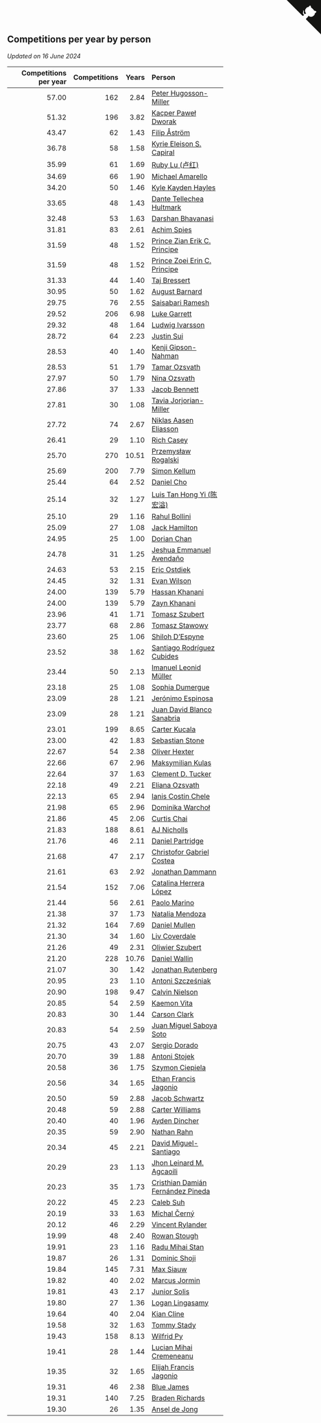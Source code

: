 ## Competitions per year by person

*Updated on 16 June 2024*

| Competitions per year | Competitions | Years | Person |
| ---: | ---: | ---: | :--- |
| 57.00 | 162 | 2.84 | [Peter Hugosson-Miller](https://www.worldcubeassociation.org/persons/2021HUGO01) |
| 51.32 | 196 | 3.82 | [Kacper Paweł Dworak](https://www.worldcubeassociation.org/persons/2020DWOR01) |
| 43.47 | 62 | 1.43 | [Filip Åström](https://www.worldcubeassociation.org/persons/2023ASTR01) |
| 36.78 | 58 | 1.58 | [Kyrie Eleison S. Capiral](https://www.worldcubeassociation.org/persons/2022CAPI02) |
| 35.99 | 61 | 1.69 | [Ruby Lu (卢红)](https://www.worldcubeassociation.org/persons/2022LURU01) |
| 34.69 | 66 | 1.90 | [Michael Amarello](https://www.worldcubeassociation.org/persons/2022AMAR09) |
| 34.20 | 50 | 1.46 | [Kyle Kayden Hayles](https://www.worldcubeassociation.org/persons/2022HAYL02) |
| 33.65 | 48 | 1.43 | [Dante Tellechea Hultmark](https://www.worldcubeassociation.org/persons/2023HULT01) |
| 32.48 | 53 | 1.63 | [Darshan Bhavanasi](https://www.worldcubeassociation.org/persons/2022BHAV01) |
| 31.81 | 83 | 2.61 | [Achim Spies](https://www.worldcubeassociation.org/persons/2021SPIE01) |
| 31.59 | 48 | 1.52 | [Prince Zian Erik C. Principe](https://www.worldcubeassociation.org/persons/2022PRIN08) |
| 31.59 | 48 | 1.52 | [Prince Zoei Erin C. Principe](https://www.worldcubeassociation.org/persons/2022PRIN09) |
| 31.33 | 44 | 1.40 | [Taj Bressert](https://www.worldcubeassociation.org/persons/2023BRES01) |
| 30.95 | 50 | 1.62 | [August Barnard](https://www.worldcubeassociation.org/persons/2022BARN21) |
| 29.75 | 76 | 2.55 | [Saisabari Ramesh](https://www.worldcubeassociation.org/persons/2021RAME01) |
| 29.52 | 206 | 6.98 | [Luke Garrett](https://www.worldcubeassociation.org/persons/2017GARR05) |
| 29.32 | 48 | 1.64 | [Ludwig Ivarsson](https://www.worldcubeassociation.org/persons/2022IVAR01) |
| 28.72 | 64 | 2.23 | [Justin Sui](https://www.worldcubeassociation.org/persons/2022SUIJ01) |
| 28.53 | 40 | 1.40 | [Kenji Gipson-Nahman](https://www.worldcubeassociation.org/persons/2023GIPS01) |
| 28.53 | 51 | 1.79 | [Tamar Ozsvath](https://www.worldcubeassociation.org/persons/2022OZSV04) |
| 27.97 | 50 | 1.79 | [Nina Ozsvath](https://www.worldcubeassociation.org/persons/2022OZSV03) |
| 27.86 | 37 | 1.33 | [Jacob Bennett](https://www.worldcubeassociation.org/persons/2023BENN04) |
| 27.81 | 30 | 1.08 | [Tavia Jorjorian-Miller](https://www.worldcubeassociation.org/persons/2023JORJ01) |
| 27.72 | 74 | 2.67 | [Niklas Aasen Eliasson](https://www.worldcubeassociation.org/persons/2021ELIA01) |
| 26.41 | 29 | 1.10 | [Rich Casey](https://www.worldcubeassociation.org/persons/2023CASE06) |
| 25.70 | 270 | 10.51 | [Przemysław Rogalski](https://www.worldcubeassociation.org/persons/2013ROGA02) |
| 25.69 | 200 | 7.79 | [Simon Kellum](https://www.worldcubeassociation.org/persons/2016KELL12) |
| 25.44 | 64 | 2.52 | [Daniel Cho](https://www.worldcubeassociation.org/persons/2021CHOD01) |
| 25.14 | 32 | 1.27 | [Luis Tan Hong Yi (陈宏溢)](https://www.worldcubeassociation.org/persons/2023YILU01) |
| 25.10 | 29 | 1.16 | [Rahul Bollini](https://www.worldcubeassociation.org/persons/2023BOLL01) |
| 25.09 | 27 | 1.08 | [Jack Hamilton](https://www.worldcubeassociation.org/persons/2023HAMI08) |
| 24.95 | 25 | 1.00 | [Dorian Chan](https://www.worldcubeassociation.org/persons/2023DORI01) |
| 24.78 | 31 | 1.25 | [Jeshua Emmanuel Avendaño](https://www.worldcubeassociation.org/persons/2023AVEN01) |
| 24.63 | 53 | 2.15 | [Eric Ostdiek](https://www.worldcubeassociation.org/persons/2022OSTD01) |
| 24.45 | 32 | 1.31 | [Evan Wilson](https://www.worldcubeassociation.org/persons/2023WILS11) |
| 24.00 | 139 | 5.79 | [Hassan Khanani](https://www.worldcubeassociation.org/persons/2018KHAN26) |
| 24.00 | 139 | 5.79 | [Zayn Khanani](https://www.worldcubeassociation.org/persons/2018KHAN28) |
| 23.96 | 41 | 1.71 | [Tomasz Szubert](https://www.worldcubeassociation.org/persons/2022SZUB02) |
| 23.77 | 68 | 2.86 | [Tomasz Stawowy](https://www.worldcubeassociation.org/persons/2021STAW01) |
| 23.60 | 25 | 1.06 | [Shiloh D’Espyne](https://www.worldcubeassociation.org/persons/2023DESP01) |
| 23.52 | 38 | 1.62 | [Santiago Rodríguez Cubides](https://www.worldcubeassociation.org/persons/2022CUBI01) |
| 23.44 | 50 | 2.13 | [Imanuel Leonid Müller](https://www.worldcubeassociation.org/persons/2022MULL02) |
| 23.18 | 25 | 1.08 | [Sophia Dumergue](https://www.worldcubeassociation.org/persons/2023DUME02) |
| 23.09 | 28 | 1.21 | [Jerónimo Espinosa](https://www.worldcubeassociation.org/persons/2023ESPI07) |
| 23.09 | 28 | 1.21 | [Juan David Blanco Sanabria](https://www.worldcubeassociation.org/persons/2023SANA04) |
| 23.01 | 199 | 8.65 | [Carter Kucala](https://www.worldcubeassociation.org/persons/2015KUCA01) |
| 23.00 | 42 | 1.83 | [Sebastian Stone](https://www.worldcubeassociation.org/persons/2022STON09) |
| 22.67 | 54 | 2.38 | [Oliver Hexter](https://www.worldcubeassociation.org/persons/2022HEXT01) |
| 22.66 | 67 | 2.96 | [Maksymilian Kulas](https://www.worldcubeassociation.org/persons/2021KULA02) |
| 22.64 | 37 | 1.63 | [Clement D. Tucker](https://www.worldcubeassociation.org/persons/2022TUCK09) |
| 22.18 | 49 | 2.21 | [Eliana Ozsvath](https://www.worldcubeassociation.org/persons/2022OZSV01) |
| 22.13 | 65 | 2.94 | [Ianis Costin Chele](https://www.worldcubeassociation.org/persons/2021CHEL01) |
| 21.98 | 65 | 2.96 | [Dominika Warchoł](https://www.worldcubeassociation.org/persons/2021WARC01) |
| 21.86 | 45 | 2.06 | [Curtis Chai](https://www.worldcubeassociation.org/persons/2022CHAI02) |
| 21.83 | 188 | 8.61 | [AJ Nicholls](https://www.worldcubeassociation.org/persons/2015NICH04) |
| 21.76 | 46 | 2.11 | [Daniel Partridge](https://www.worldcubeassociation.org/persons/2022PART02) |
| 21.68 | 47 | 2.17 | [Christofor Gabriel Costea](https://www.worldcubeassociation.org/persons/2022COST03) |
| 21.61 | 63 | 2.92 | [Jonathan Dammann](https://www.worldcubeassociation.org/persons/2021DAMM01) |
| 21.54 | 152 | 7.06 | [Catalina Herrera López](https://www.worldcubeassociation.org/persons/2017LOPE31) |
| 21.44 | 56 | 2.61 | [Paolo Marino](https://www.worldcubeassociation.org/persons/2021MARI04) |
| 21.38 | 37 | 1.73 | [Natalia Mendoza](https://www.worldcubeassociation.org/persons/2022MEND24) |
| 21.32 | 164 | 7.69 | [Daniel Mullen](https://www.worldcubeassociation.org/persons/2016MULL04) |
| 21.30 | 34 | 1.60 | [Liv Coverdale](https://www.worldcubeassociation.org/persons/2022COVE02) |
| 21.26 | 49 | 2.31 | [Oliwier Szubert](https://www.worldcubeassociation.org/persons/2022SZUB01) |
| 21.20 | 228 | 10.76 | [Daniel Wallin](https://www.worldcubeassociation.org/persons/2013WALL03) |
| 21.07 | 30 | 1.42 | [Jonathan Rutenberg](https://www.worldcubeassociation.org/persons/2023RUTE01) |
| 20.95 | 23 | 1.10 | [Antoni Szcześniak](https://www.worldcubeassociation.org/persons/2023SZCZ04) |
| 20.90 | 198 | 9.47 | [Calvin Nielson](https://www.worldcubeassociation.org/persons/2014NIEL03) |
| 20.85 | 54 | 2.59 | [Kaemon Vita](https://www.worldcubeassociation.org/persons/2021VITA01) |
| 20.83 | 30 | 1.44 | [Carson Clark](https://www.worldcubeassociation.org/persons/2023CLAR02) |
| 20.83 | 54 | 2.59 | [Juan Miguel Saboya Soto](https://www.worldcubeassociation.org/persons/2021SOTO01) |
| 20.75 | 43 | 2.07 | [Sergio Dorado](https://www.worldcubeassociation.org/persons/2022CORR05) |
| 20.70 | 39 | 1.88 | [Antoni Stojek](https://www.worldcubeassociation.org/persons/2022STOJ03) |
| 20.58 | 36 | 1.75 | [Szymon Ciepiela](https://www.worldcubeassociation.org/persons/2022CIEP01) |
| 20.56 | 34 | 1.65 | [Ethan Francis Jagonio](https://www.worldcubeassociation.org/persons/2022JAGO03) |
| 20.50 | 59 | 2.88 | [Jacob Schwartz](https://www.worldcubeassociation.org/persons/2021SCHW01) |
| 20.48 | 59 | 2.88 | [Carter Williams](https://www.worldcubeassociation.org/persons/2021WILL06) |
| 20.40 | 40 | 1.96 | [Ayden Dincher](https://www.worldcubeassociation.org/persons/2022DINC01) |
| 20.35 | 59 | 2.90 | [Nathan Rahn](https://www.worldcubeassociation.org/persons/2021RAHN01) |
| 20.34 | 45 | 2.21 | [David Miguel-Santiago](https://www.worldcubeassociation.org/persons/2022MIGU02) |
| 20.29 | 23 | 1.13 | [Jhon Leinard M. Agcaoili](https://www.worldcubeassociation.org/persons/2023AGCA01) |
| 20.23 | 35 | 1.73 | [Cristhian Damián Fernández Pineda](https://www.worldcubeassociation.org/persons/2022PINE05) |
| 20.22 | 45 | 2.23 | [Caleb Suh](https://www.worldcubeassociation.org/persons/2022SUHC01) |
| 20.19 | 33 | 1.63 | [Michal Černý](https://www.worldcubeassociation.org/persons/2022CERN03) |
| 20.12 | 46 | 2.29 | [Vincent Rylander](https://www.worldcubeassociation.org/persons/2022RYLA01) |
| 19.99 | 48 | 2.40 | [Rowan Stough](https://www.worldcubeassociation.org/persons/2022STOU01) |
| 19.91 | 23 | 1.16 | [Radu Mihai Stan](https://www.worldcubeassociation.org/persons/2023STAN09) |
| 19.87 | 26 | 1.31 | [Dominic Shoji](https://www.worldcubeassociation.org/persons/2023SHOJ01) |
| 19.84 | 145 | 7.31 | [Max Siauw](https://www.worldcubeassociation.org/persons/2017SIAU02) |
| 19.82 | 40 | 2.02 | [Marcus Jormin](https://www.worldcubeassociation.org/persons/2022JORM01) |
| 19.81 | 43 | 2.17 | [Junior Solis](https://www.worldcubeassociation.org/persons/2022SOLI03) |
| 19.80 | 27 | 1.36 | [Logan Lingasamy](https://www.worldcubeassociation.org/persons/2023LING02) |
| 19.64 | 40 | 2.04 | [Kian Cline](https://www.worldcubeassociation.org/persons/2022CLIN01) |
| 19.58 | 32 | 1.63 | [Tommy Stady](https://www.worldcubeassociation.org/persons/2022STAD01) |
| 19.43 | 158 | 8.13 | [Wilfrid Py](https://www.worldcubeassociation.org/persons/2016PYWI01) |
| 19.41 | 28 | 1.44 | [Lucian Mihai Cremeneanu](https://www.worldcubeassociation.org/persons/2023CREM01) |
| 19.35 | 32 | 1.65 | [Elijah Francis Jagonio](https://www.worldcubeassociation.org/persons/2022JAGO02) |
| 19.31 | 46 | 2.38 | [Blue James](https://www.worldcubeassociation.org/persons/2022JAME01) |
| 19.31 | 140 | 7.25 | [Braden Richards](https://www.worldcubeassociation.org/persons/2017RICH02) |
| 19.30 | 26 | 1.35 | [Ansel de Jong](https://www.worldcubeassociation.org/persons/2023JONG01) |


<a href="https://github.com/jonatanklosko/wca_statistics" class="github-corner" aria-label="View source on Github"><svg width="80" height="80" viewBox="0 0 250 250" style="fill:#151513; color:#fff; position: absolute; top: 0; border: 0; right: 0;" aria-hidden="true"><path d="M0,0 L115,115 L130,115 L142,142 L250,250 L250,0 Z"></path><path d="M128.3,109.0 C113.8,99.7 119.0,89.6 119.0,89.6 C122.0,82.7 120.5,78.6 120.5,78.6 C119.2,72.0 123.4,76.3 123.4,76.3 C127.3,80.9 125.5,87.3 125.5,87.3 C122.9,97.6 130.6,101.9 134.4,103.2" fill="currentColor" style="transform-origin: 130px 106px;" class="octo-arm"></path><path d="M115.0,115.0 C114.9,115.1 118.7,116.5 119.8,115.4 L133.7,101.6 C136.9,99.2 139.9,98.4 142.2,98.6 C133.8,88.0 127.5,74.4 143.8,58.0 C148.5,53.4 154.0,51.2 159.7,51.0 C160.3,49.4 163.2,43.6 171.4,40.1 C171.4,40.1 176.1,42.5 178.8,56.2 C183.1,58.6 187.2,61.8 190.9,65.4 C194.5,69.0 197.7,73.2 200.1,77.6 C213.8,80.2 216.3,84.9 216.3,84.9 C212.7,93.1 206.9,96.0 205.4,96.6 C205.1,102.4 203.0,107.8 198.3,112.5 C181.9,128.9 168.3,122.5 157.7,114.1 C157.9,116.9 156.7,120.9 152.7,124.9 L141.0,136.5 C139.8,137.7 141.6,141.9 141.8,141.8 Z" fill="currentColor" class="octo-body"></path></svg></a><style>.github-corner:hover .octo-arm{animation:octocat-wave 560ms ease-in-out}@keyframes octocat-wave{0%,100%{transform:rotate(0)}20%,60%{transform:rotate(-25deg)}40%,80%{transform:rotate(10deg)}}@media (max-width:500px){.github-corner:hover .octo-arm{animation:none}.github-corner .octo-arm{animation:octocat-wave 560ms ease-in-out}}</style>
